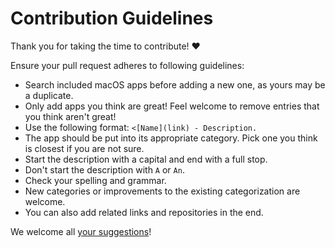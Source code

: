 # Contribution Guidelines

Thank you for taking the time to contribute! ♥️

Ensure your pull request adheres to following guidelines:

- Search included macOS apps before adding a new one, as yours may be a duplicate.
- Only add apps you think are great! Feel welcome to remove entries that you think aren't great!
- Use the following format: `<[Name](link) - Description.`
- The app should be put into its appropriate category. Pick one you think is closest if you are not sure.
- Start the description with a capital and end with a full stop.
- Don't start the description with `A` or `An`.
- Check your spelling and grammar.
- New categories or improvements to the existing categorization are welcome.
- You can also add related links and repositories in the end.

We welcome all [your suggestions](../../edit/master/README.md)!
